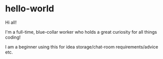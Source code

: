 # hello-world
Hi all!

I'm a full-time, blue-collar worker who holds a great curiosity for all things coding!

I am a beginner using this for idea storage/chat-room requirements/advice etc. 
